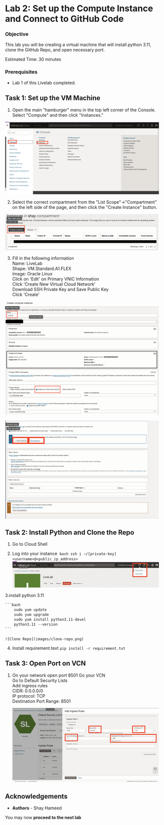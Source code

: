 # Lab 2: Set up the Compute Instance and Connect to GitHub Code

### Objective 
This lab you will be creating a virtual machine that will install python 3.11, clone the GitHub Repo, and open necessary port. 

Estimated Time: 30 minutes

### Prerequisites
* Lab 1 of this Livelab completed.

## Task 1: Set up the VM Machine

1. Open the main "hamburger" menu in the top left corner of the Console. Select "Compute" and then click "Instances." <br>

![Selecting Compute from Hamburger Menu](images/hamburger-menu-compute.png)

2. Select the correct compartment from the "List Scope"→"Compartment" on the left side of the page, and then click the "Create Instance" button. <br>

![Clicking Create Compute Instance Button](images/create-instance.png)

3. Fill in the following information <br>
    Name: LiveLab <br>
    Shape: VM.Standard.A1.FLEX <br>
    Image: Oracle Linux <br>
    Click on 'Edit' on Primary VNIC Information <br>
    Click 'Create New Virtual Cloud Network'  <br>
    Download SSH Private Key and Save Public Key  <br>
    Click 'Create' <br>

![Creation Page of the VM](images/on-creation-vm.png)

![Downloading the Private/Public Keys](images/download-private-public-key.png)

## Task 2: Install Python and Clone the Repo

1. Go to Cloud Shell <br>

2. Log into your instance 
    ```bash ssh i ~/[private-key] <username>@<public_ip_address>``` <br>
![Opening Cloud Shell](images/open-cloud-shell.png)

3.install python 3.11

    ```bash 
        sudo yum update
        sudo yum upgrade
        sudo yum install python3.11-devel
        python3.11 --version
    ```
    
    ![Clone Repo](images/clone-repo.png)

4. Install requirement.text
    ```pip install -r requirement.txt``` <br>

## Task 3: Open Port on VCN

1. On your network open port 8501
   Go your VCN <br>
   Go to Default Security Lists <br>
   Add ingress rules <br>
    CIDR: 0.0.0.0/0 <br> 
    IP protocol: TCP <br>
    Destination Port Range: 8501 <br>

   ![Open Port 8501](images/vcn-port-opening.png)

## **Acknowledgements**

* **Authors** - Shay Hameed

You may now **proceed to the next lab**
